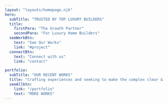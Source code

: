 ```yaml
---
layout: "layouts/homepage.njk"
hero:
  subTitle: "TRUSTED BY TOP LUXURY BUILDERS"
  title:
    firstPara: "The Growth Partner"
    secondPara: "For Luxury Home Builders"
  seeWorkBtn:
    text: "See Our Works"
    link: "#project"
  connectBtn: 
    text: "Connect with us"
    link: "contact"

portfolio:
  subTitle: "OUR RECENT WORKS"
  title: "Crafting experiences and seeking to make the complex clear & beautiful."
  seeAllbtn:
    link: "/portfolio"
    text: "MORE WORKS"
---
```

